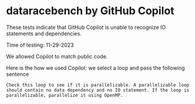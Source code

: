 # dataracebench by GitHub Copilot

These tests indicate that GitHub Copilot is unable to recognize IO statements and dependencies.

Time of testing: 11-29-2023

We allowed Copilot to match public code.

Here is the how we used Copilot: we select a loop and pass the following sentence

```
Check this loop to see if it is parallelizable. A parallelizable loop should contain no data dependency and no IO statement. If the loop is parallelizable, parallelize it using OpenMP.
```

